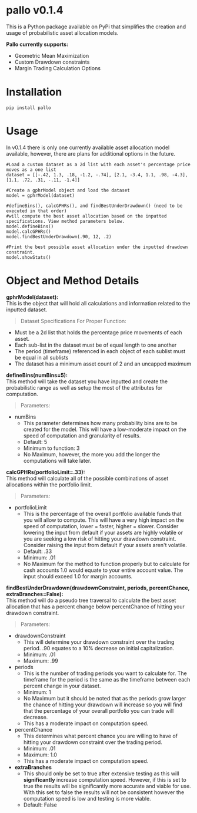 # pallo v0.1.4

This is a Python package available on PyPi that simplifies the creation and usage of probabilistic asset allocation models.

**Pallo currently supports:**
 - Geometric Mean Maximization
 - Custom Drawdown constraints
 - Margin Trading Calculation Options

# Installation
    pip install pallo

# Usage
In v0.1.4 there is only one currently available asset allocation model available, however, there are plans for additional options in the future.
```
#Load a custom dataset as a 2d list with each asset's percentage price moves as a one list 
dataset = [[-.42, 1.3, .18, -1.2, -.74], [2.1, -3.4, 1.1, .98, -4.3], [1.1, .72, .31, -.11, -1.4]]

#Create a gphrModel object and load the dataset
model = gphrModel(dataset)

#defineBins(), calcGPHRs(), and findBestUnderDrawdown() (need to be executed in that order)
#will compute the best asset allocation based on the inputted specifications. View method parameters below. 
model.defineBins()
model.calcGPHRs()
model.findBestUnderDrawdown(.90, 12, .2)

#Print the best possible asset allocation under the inputted drawdown constraint.
model.showStats()

```

# Object and Method Details
**gphrModel(dataset):**\
This is the object that will hold all calculations and information related to the inputted dataset.
>Dataset Specifications For Proper Function:
 - Must be a 2d list that holds the percentage price movements of each asset.
 - Each sub-list in the dataset must be of equal length to one another
 - The period (timeframe) referenced in each object of each sublist must be equal in all sublists
 - The dataset has a minimum asset count of 2 and an uncapped maximum

**defineBins(numBins=5):**\
This method will take the dataset you have inputted and create the probabilistic range as well as setup the most of the attributes for computation.
>Parameters:
 - numBins
    - This parameter determines how many probability bins are to be created for the model. This will have a low-moderate impact on the speed of computation and granularity of results.
    - Default: 5
    - Minimum to function: 3
    - No Maximum, however, the more you add the longer the computations will take later.

**calcGPHRs(portfolioLimit=.33):**\
This method will calculate all of the possible combinations of asset allocations within the portfolio limit.
>Parameters:
 - portfolioLimit
   - This is the percentage of the overall portfolio available funds that you will allow to compute. This will have a very high impact on the speed of computation, lower = faster, higher = slower. Consider lowering the input from default if your assets are highly volatile or you are seeking a low risk of hitting your drawdown constraint. Consider raising the input from default if your assets aren't volatile.
   - Default: .33
   - Minimum: .01
   - No Maximum for the method to function properly but to calculate for cash accounts 1.0 would equate to your entire account value. The input should exceed 1.0 for margin accounts.

**findBestUnderDrawdown(drawdownConstraint, periods, percentChance, extraBranches=False):**\
This method will do a pseudo tree traversal to calculate the best asset allocation that has a percent change below percentChance of hitting your drawdown constraint.
>Parameters:
 - drawdownConstraint
   - This will determine your drawdown constraint over the trading period. .90 equates to a 10% decrease on initial capitalization.
   - Minimum: .01
   - Maximum: .99
 - periods
   - This is the number of trading periods you want to calculate for. The timeframe for the period is the same as the timeframe between each percent change in your dataset.
   - Minimum: 1
   - No Maximum but it should be noted that as the periods grow larger the chance of hitting your drawdown will increase so you will find that the percentage of your overall portfolio you can trade will decrease.
   - This has a moderate impact on computation speed.
 - percentChance
   - This determines what percent chance you are willing to have of hitting your drawdown constraint over the trading period.
   - Minimum: .01
   - Maximum: 1.0
   - This has a moderate impact on computation speed.
 - **extraBranches**
   - This should only be set to true after extensive testing as this will **significantly** increase computation speed. However, if this is set to true the results will be significantly more accurate and viable for use. With this set to false the results will not be consistent however the computation speed is low and testing is more viable.
   - Default: False
